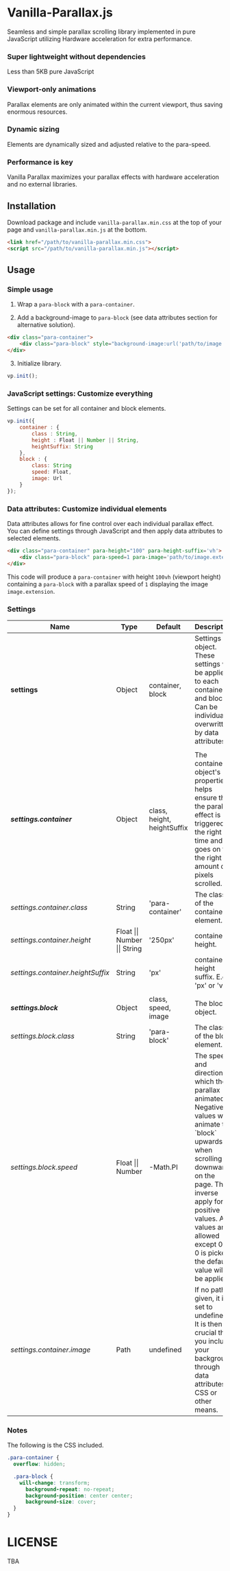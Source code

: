 Vanilla-Parallax.js
===========

Seamless and simple parallax scrolling library implemented in pure JavaScript utilizing Hardware acceleration for extra performance.

### Super lightweight without dependencies
Less than 5KB pure JavaScript

### Viewport-only animations
Parallax elements are only animated within the current viewport, thus saving enormous resources.

### Dynamic sizing
Elements are dynamically sized and adjusted relative to the para-speed.

### Performance is key
Vanilla Parallax maximizes your parallax effects with hardware acceleration and no external libraries.

## Installation

Download package and include `vanilla-parallax.min.css` at the top of your page and `vanilla-parallax.min.js` at the bottom.

```html
<link href="/path/to/vanilla-parallax.min.css">
<script src="/path/to/vanilla-parallax.min.js"></script>
```

## Usage

### Simple usage

1. Wrap a `para-block` with a `para-container`.

2. Add a background-image to `para-block` (see data attributes section for alternative solution).

```html
<div class="para-container">
	<div class="para-block" style="background-image:url('path/to/image.extension');"></div>
</div>
```

3. Initialize library.
```javascript
vp.init();
```

### JavaScript settings: Customize everything

Settings can be set for all container and block elements.

```javascript
vp.init({
	container : {
		class : String,
		height : Float || Number || String,
		heightSuffix: String
	},
	block : {
		class: String
		speed: Float,
		image: Url
	}
});
```

### Data attributes: Customize individual elements

Data attributes allows for fine control over each individual parallax effect. You can define settings through JavaScript and then apply data attributes to selected elements.

```html
<div class="para-container" para-height="100" para-height-suffix='vh'>
	<div class="para-block" para-speed=1 para-image='path/to/image.extension'></div>
</div>
```

This code will produce a `para-container` with height `100vh` (viewport height) containing a `para-block` with a parallax speed of `1` displaying the image `image.extension`.

### Settings

<table class="table table-bordered table-striped">
	<thead>
		<tr>
			<th>Name</th>
			<th>Type</th>
			<th>Default</th>
			<th>Description</th>
		</tr>
	</thead>
	<tbody>
		<tr>
			<td><b>settings</b></td>
			<td>Object</td>
			<td>container, block</td>
			<td>Settings object. These settings will be applied to each container and block. Can be individually overwritten by data attributes.</td>
		</tr>
		<tr>
			<td></td>
			<td></td>
			<td></td>
			<td></td>
		</tr>
		<tr>
			<td><b><i>settings.container</i></b></td>
			<td>Object</td>
			<td>class, height, heightSuffix</td>
			<td>The container object's properties helps ensure that the parallax effect is triggered at the right time and goes on for the right amount of pixels scrolled.</td>
		</tr>
		<tr>
			<td><i>settings.container.class</i></td>
			<td>String</td>
			<td>'para-container'</td>
			<td>The class of the container element.</td>
		</tr>
		<tr>
			<td><i>settings.container.height</i></td>
			<td>Float || Number || String</td>
			<td>'250px'</td>
			<td>container height.</td>
		</tr>
		<tr>
			<td><i>settings.container.heightSuffix</i></td>
			<td>String</td>
			<td>'px'</td>
			<td>container height suffix. E.g. 'px' or 'vh'.</td>
		</tr>
		<tr>
			<td></td>
			<td></td>
			<td></td>
			<td></td>
		</tr>
		<tr>
			<td><b><i>settings.block</i></b></td>
			<td>Object</td>
			<td>class, speed, image</td>
			<td>The block object.</td>
		</tr>
		<tr>
			<td><i>settings.block.class</i></td>
			<td>String</td>
			<td>'para-block'</td>
			<td>The class of the block element.</td>
		</tr>
		<tr>
			<td><i>settings.block.speed</i></td>
			<td>Float || Number</td>
			<td>-Math.PI</td>
			<td>The speed and direction at which the parallax animated. Negative values will animate the `block` upwards when scrolling downwards on the page. The inverse apply for positive values. All values are allowed except 0. If 0 is picked, the default value will be applied.</td>
		</tr>
		<tr>
			<td><i>settings.container.image</i></td>
			<td>Path</td>
			<td>undefined</td>
			<td>If no path is given, it is set to undefined. It is then crucial that you include your background through data attributes, CSS or other means.</td>
		</tr>
	</tbody>
</table>

### Notes

The following is the CSS included.

```css
.para-container {
  overflow: hidden;

  .para-block {
    will-change: transform;
	  background-repeat: no-repeat;
	  background-position: center center;
	  background-size: cover;
  }
}
```

LICENSE
=======

TBA